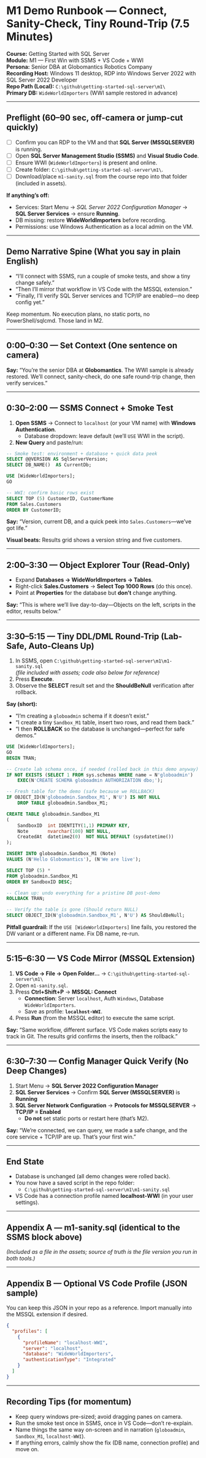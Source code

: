 # M1 Demo Runbook — Connect, Sanity-Check, Tiny Round-Trip (7.5 Minutes)

**Course:** Getting Started with SQL Server  
**Module:** M1 — First Win with SSMS + VS Code + WWI  
**Persona:** Senior DBA at Globomantics Robotics Company  
**Recording Host:** Windows 11 desktop, RDP into Windows Server 2022 with SQL Server 2022 Developer  
**Repo Path (Local):** `C:\github\getting-started-sql-server\m1\`  
**Primary DB:** `WideWorldImporters` (WWI sample restored in advance)

---

## Preflight (60–90 sec, off-camera or jump-cut quickly)
- [ ] Confirm you can RDP to the VM and that **SQL Server (MSSQLSERVER)** is running.
- [ ] Open **SQL Server Management Studio (SSMS)** and **Visual Studio Code**.
- [ ] Ensure WWI (`WideWorldImporters`) is present and online.
- [ ] Create folder: `C:\github\getting-started-sql-server\m1\`.
- [ ] Download/place `m1-sanity.sql` from the course repo into that folder (included in assets).

**If anything’s off:**  
- Services: Start Menu → *SQL Server 2022 Configuration Manager* → **SQL Server Services** → ensure **Running**.  
- DB missing: restore **WideWorldImporters** before recording.  
- Permissions: use Windows Authentication as a local admin on the VM.

---

## Demo Narrative Spine (What you say in plain English)
- “I’ll connect with SSMS, run a couple of smoke tests, and show a tiny change safely.”  
- “Then I’ll mirror that workflow in VS Code with the MSSQL extension.”  
- “Finally, I’ll verify SQL Server services and TCP/IP are enabled—no deep config yet.”

Keep momentum. No execution plans, no static ports, no PowerShell/sqlcmd. Those land in M2.

---

## 0:00–0:30 — Set Context (One sentence on camera)
**Say:** “You’re the senior DBA at **Globomantics**. The WWI sample is already restored. We’ll connect, sanity-check, do one safe round-trip change, then verify services.”

---

## 0:30–2:00 — SSMS Connect + Smoke Test
1) **Open SSMS** → Connect to `localhost` (or your VM name) with **Windows Authentication**.  
   - Database dropdown: leave default (we’ll `USE` WWI in the script).
2) **New Query** and paste/run:

```sql
-- Smoke test: environment + database + quick data peek
SELECT @@VERSION AS SqlServerVersion; 
SELECT DB_NAME()  AS CurrentDb;

USE [WideWorldImporters];
GO

-- WWI: confirm basic rows exist
SELECT TOP (5) CustomerID, CustomerName
FROM Sales.Customers
ORDER BY CustomerID;
```

**Say:** “Version, current DB, and a quick peek into `Sales.Customers`—we’ve got life.”

**Visual beats:** Results grid shows a version string and five customers.

---

## 2:00–3:30 — Object Explorer Tour (Read-Only)
- Expand **Databases → WideWorldImporters → Tables**.  
- Right-click **Sales.Customers** → **Select Top 1000 Rows** (do this once).  
- Point at **Properties** for the database but **don’t** change anything.

**Say:** “This is where we’ll live day-to-day—Objects on the left, scripts in the editor, results below.”

---

## 3:30–5:15 — Tiny DDL/DML Round-Trip (Lab-Safe, Auto-Cleans Up)
1) In SSMS, open `C:\github\getting-started-sql-server\m1\m1-sanity.sql`  
   *(file included with assets; code also below for reference)*  
2) Press **Execute**.  
3) Observe the **SELECT** result set and the **ShouldBeNull** verification after rollback.

**Say (short):**  
- “I’m creating a `globoadmin` schema if it doesn’t exist.”  
- “I create a tiny `Sandbox_M1` table, insert two rows, and read them back.”  
- “I then **ROLLBACK** so the database is unchanged—perfect for safe demos.”

```sql
USE [WideWorldImporters];
GO
BEGIN TRAN;

-- Create lab schema once, if needed (rolled back in this demo anyway)
IF NOT EXISTS (SELECT 1 FROM sys.schemas WHERE name = N'globoadmin')
    EXEC(N'CREATE SCHEMA globoadmin AUTHORIZATION dbo;');

-- Fresh table for the demo (safe because we ROLLBACK)
IF OBJECT_ID(N'globoadmin.Sandbox_M1', N'U') IS NOT NULL
    DROP TABLE globoadmin.Sandbox_M1;

CREATE TABLE globoadmin.Sandbox_M1
(
    SandboxID  int IDENTITY(1,1) PRIMARY KEY,
    Note       nvarchar(100) NOT NULL,
    CreatedAt  datetime2(0)  NOT NULL DEFAULT (sysdatetime())
);

INSERT INTO globoadmin.Sandbox_M1 (Note)
VALUES (N'Hello Globomantics'), (N'We are live');

SELECT TOP (5) *
FROM globoadmin.Sandbox_M1
ORDER BY SandboxID DESC;

-- Clean up: undo everything for a pristine DB post-demo
ROLLBACK TRAN;

-- Verify the table is gone (Should return NULL)
SELECT OBJECT_ID(N'globoadmin.Sandbox_M1', N'U') AS ShouldBeNull;
```

**Pitfall guardrail:** If the `USE [WideWorldImporters]` line fails, you restored the DW variant or a different name. Fix DB name, re-run.

---

## 5:15–6:30 — VS Code Mirror (MSSQL Extension)
1) **VS Code → File → Open Folder…** → `C:\github\getting-started-sql-server\m1\`  
2) Open `m1-sanity.sql`.  
3) Press **Ctrl+Shift+P** → **MSSQL: Connect**  
   - **Connection**: Server `localhost`, Auth `Windows`, Database `WideWorldImporters`.  
   - Save as profile: **`localhost-WWI`**.
4) Press **Run** (from the MSSQL editor) to execute the same script.

**Say:** “Same workflow, different surface. VS Code makes scripts easy to track in Git. The results grid confirms the inserts, then the rollback.”

---

## 6:30–7:30 — Config Manager Quick Verify (No Deep Changes)
1) Start Menu → **SQL Server 2022 Configuration Manager**  
2) **SQL Server Services** → Confirm **SQL Server (MSSQLSERVER)** is **Running**  
3) **SQL Server Network Configuration** → **Protocols for MSSQLSERVER** → **TCP/IP = Enabled**  
   - **Do not** set static ports or restart here (that’s M2).

**Say:** “We’re connected, we can query, we made a safe change, and the core service + TCP/IP are up. That’s your first win.”

---

## End State
- Database is unchanged (all demo changes were rolled back).
- You now have a saved script in the repo folder:
  - `C:\github\getting-started-sql-server\m1\m1-sanity.sql`
- VS Code has a connection profile named **localhost-WWI** (in your user settings).

---

## Appendix A — m1-sanity.sql (identical to the SSMS block above)
*(Included as a file in the assets; source of truth is the file version you run in both tools.)*

---

## Appendix B — Optional VS Code Profile (JSON sample)
You can keep this JSON in your repo as a reference. Import manually into the MSSQL extension if desired.

```json
{
  "profiles": [
    {
      "profileName": "localhost-WWI",
      "server": "localhost",
      "database": "WideWorldImporters",
      "authenticationType": "Integrated"
    }
  ]
}
```

---

## Recording Tips (for momentum)
- Keep query windows pre-sized; avoid dragging panes on camera.
- Run the smoke test once in SSMS, once in VS Code—don’t re-explain.
- Name things the same way on-screen and in narration (`globoadmin`, `Sandbox_M1`, `localhost-WWI`).
- If anything errors, calmly show the fix (DB name, connection profile) and move on.
